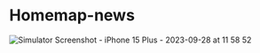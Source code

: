 # Homemap-news

![Simulator Screenshot - iPhone 15 Plus - 2023-09-28 at 11 58 52](https://github.com/tuzgbach/Homemap-news/assets/87943823/fa623435-776a-4a62-bdba-cf1941a728d2)

